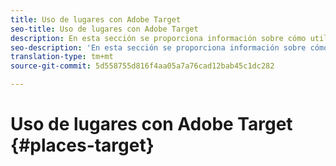 ```yaml
---
title: Uso de lugares con Adobe Target
seo-title: Uso de lugares con Adobe Target
description: En esta sección se proporciona información sobre cómo utilizar lugares con Adobe Target.
seo-description: 'En esta sección se proporciona información sobre cómo utilizar lugares con Adobe Target. '
translation-type: tm+mt
source-git-commit: 5d558755d816f4aa05a7a76cad12bab45c1dc282

---
```



# Uso de lugares con Adobe Target {#places-target}
